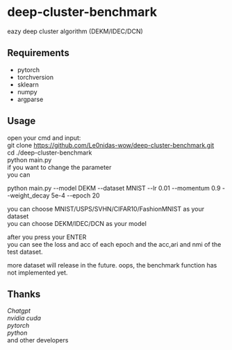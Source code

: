 # deep-cluster-benchmark
eazy deep cluster algorithm (DEKM/IDEC/DCN)
## Requirements 
+ pytorch
+ torchversion
+ sklearn
+ numpy
+ argparse
## Usage
open your cmd and input:  
git clone https://github.com/Le0nidas-wow/deep-cluster-benchmark.git  
cd ./deep-cluster-benchmark  
python main.py  
if you want to change the parameter  
you can   
  
python main.py --model DEKM --dataset MNIST --lr 0.01 --momentum 0.9 --weight_decay 5e-4 --epoch 20  
  
you can choose MNIST/USPS/SVHN/CIFAR10/FashionMNIST as your dataset  
you can choose DEKM/IDEC/DCN as your model  
  
after you press your ENTER  
you can see the loss and acc of each epoch and the acc,ari and nmi of the test dataset.  
  
more dataset will release in the future.
oops, the benchmark function has not implemented yet.
## Thanks
*Chatgpt*  
*nvidia cuda*  
*pytorch*  
*python*  
and other developers  




